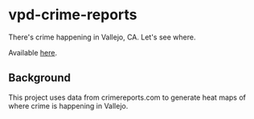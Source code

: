 # vpd-crime-reports
There's crime happening in Vallejo, CA. Let's see where.

Available [here](codeforamerica.github.io/vpd-crime-reports).

## Background

This project uses data from crimereports.com to generate heat maps of where crime is happening in Vallejo.
